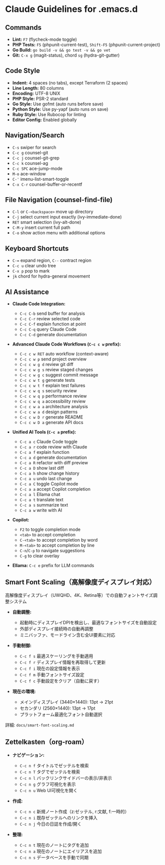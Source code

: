 # Claude Guidelines for .emacs.d

## Commands
- **Lint:** `F7` (flycheck-mode toggle)
- **PHP Tests:** `F5` (phpunit-current-test), `Shift-F5` (phpunit-current-project)
- **Go Build:** `go build -v && go test -v && go vet`
- **Git:** `C-x g` (magit-status), chord `sg` (hydra-git-gutter)

## Code Style
- **Indent:** 4 spaces (no tabs), except Terraform (2 spaces)
- **Line Length:** 80 columns
- **Encoding:** UTF-8 UNIX
- **PHP Style:** PSR-2 standard
- **Go Style:** Use gofmt (auto runs before save)
- **Python Style:** Use py-yapf (auto runs on save)
- **Ruby Style:** Use Rubocop for linting
- **Editor Config:** Enabled globally

## Navigation/Search
- `C-s` swiper for search
- `C-c g` counsel-git
- `C-c j` counsel-git-grep
- `C-c k` counsel-ag
- `C-c SPC` ace-jump-mode
- `M-o` ace-window
- `C-'` imenu-list-smart-toggle
- `C-x C-r` counsel-buffer-or-recentf

## File Navigation (counsel-find-file)
- `C-l` or `C-<backspace>` move up directory
- `C-j` select current input exactly (ivy-immediate-done)
- `RET` smart selection (ivy-alt-done)
- `C-M-y` insert current full path
- `C-o` show action menu with additional options

## Keyboard Shortcuts
- `C-=` expand region, `C--` contract region
- `C-c u` clear undo tree
- `C-x p` pop to mark
- `jk` chord for hydra-general movement

## AI Assistance
- **Claude Code Integration:**
  - `C-c C-b` send buffer for analysis
  - `C-c C-r` review selected code
  - `C-c C-f` explain function at point
  - `C-c C-q` query Claude Code
  - `C-c C-d` generate documentation

- **Advanced Claude Code Workflows (`C-c c w` prefix):**
  - `C-c c w RET` auto workflow (context-aware)
  - `C-c c w p` send project overview
  - `C-c c w g d` review git diff
  - `C-c c w g s` review staged changes
  - `C-c c w g c` suggest commit message
  - `C-c c w t g` generate tests
  - `C-c c w t f` explain test failures
  - `C-c c w q s` security review
  - `C-c c w q p` performance review
  - `C-c c w q a` accessibility review
  - `C-c c w a a` architecture analysis
  - `C-c c w a d` design patterns
  - `C-c c w D r` generate README
  - `C-c c w D a` generate API docs

- **Unified AI Tools (`C-c a` prefix):**
  - `C-c a c` Claude Code toggle
  - `C-c a r` code review with Claude
  - `C-c a f` explain function
  - `C-c a d` generate documentation
  - `C-c a R` refactor with diff preview
  - `C-c a D` show last diff
  - `C-c a h` show change history
  - `C-c a u` undo last change
  - `C-c a C` toggle Copilot mode
  - `C-c a a` accept Copilot completion
  - `C-c a l` Ellama chat
  - `C-c a t` translate text
  - `C-c a s` summarize text
  - `C-c a w` write with AI

- **Copilot:**
  - `F2` to toggle completion mode
  - `<tab>` to accept completion
  - `C-<tab>` to accept completion by word
  - `M-<tab>` to accept completion by line
  - `C-n`/`C-p` to navigate suggestions
  - `C-g` to clear overlay

- **Ellama:** `C-c e` prefix for LLM commands

## Smart Font Scaling（高解像度ディスプレイ対応）
高解像度ディスプレイ（UWQHD、4K、Retina等）での自動フォントサイズ調整システム

- **自動調整:**
  - 起動時にディスプレイDPIを検出し、最適なフォントサイズを自動設定
  - 外部ディスプレイ接続時の自動再調整
  - ミニバッファ、モードライン含む全UI要素に対応

- **手動制御:**
  - `C-c f s` 最適スケーリングを手動適用
  - `C-c f r` ディスプレイ情報を再取得して更新
  - `C-c f i` 現在の設定情報を表示
  - `C-c f m` 手動フォントサイズ設定
  - `C-c f c` 手動設定をクリア（自動に戻す）

- **現在の環境:**
  - メインディスプレイ (3440×1440): 13pt → 21pt
  - セカンダリ (2560×1440): 13pt → 17pt
  - プラットフォーム最適化フォント自動選択

詳細: `docs/smart-font-scaling.md`

## Zettelkasten（org-roam）
- **ナビゲーション:**
  - `C-c n f` タイトルでゼッテルを検索
  - `C-c n T` タグでゼッテルを検索
  - `C-c n l` バックリンクサイドバーの表示/非表示
  - `C-c n g` グラフ可視化を表示
  - `C-c n u` Web UI可視化を開く

- **作成:**
  - `C-c n c` 新規ノート作成（z:ゼッテル, r:文献, f:一時的）
  - `C-c n i` 既存ゼッテルへのリンクを挿入
  - `C-c n j` 今日の日誌を作成/開く

- **整理:**
  - `C-c n t` 現在のノートにタグを追加
  - `C-c n a` 現在のノートにエイリアスを追加
  - `C-c n s` データベースを手動で同期